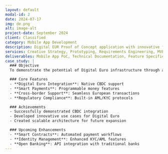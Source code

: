 ```yaml
---
layout: default
modal-id: 2
date: 2024-07-17
img: de.png
alt: image-alt
project-date: September 2024
client: Classified
category: Mobile App Development
description: Digital EUR Proof of Concept application with innovative features and services, that showcases new opportunities for digital banks to build on top of the Digital EURO infrastructure.
services: Creative Strategy, Prototyping, Requirements Engineering, MVP Development
deliverables: Mobile App PoC, Technical Documentation, Feature Specifications
case_study: |
  ### Objective
  To demonstrate the potential of Digital Euro infrastructure through an innovative mobile banking application.

  ### Core Features
  - **Digital Euro Integration**: Native CBDC support
  - **Smart Payments**: Programmable money features
  - **Cross-border Support**: Seamless European transactions
  - **Regulatory Compliance**: Built-in AML/KYC protocols

  ### Achievements
  - Successfully demonstrated CBDC integration
  - Developed innovative use cases for Digital Euro
  - Created scalable architecture for future expansion

  ### Upcoming Enhancements
  - **Smart Contracts**: Automated payment workflows
  - **Identity Management**: Enhanced KYC/AML features
  - **Open Banking**: API integration with traditional banks
---
```

